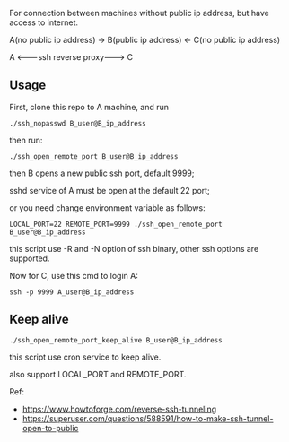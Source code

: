 For connection between machines without public ip address, but have access to internet.

A(no public ip address) -> B(public ip address) <- C(no public ip address)

A <---ssh reverse proxy---> C

## Usage
First, clone this repo to A machine, and run
```
./ssh_nopasswd B_user@B_ip_address
```
then run:
```
./ssh_open_remote_port B_user@B_ip_address
```
then B opens a new public ssh port, default 9999;

sshd service of A must be open at the default 22 port;

or you need change environment variable as follows:
```
LOCAL_PORT=22 REMOTE_PORT=9999 ./ssh_open_remote_port B_user@B_ip_address
```
this script use -R and -N option of ssh binary, other ssh options are supported.

Now for C, use this cmd to login A:
```
ssh -p 9999 A_user@B_ip_address
```

## Keep alive
```
./ssh_open_remote_port_keep_alive B_user@B_ip_address
```
this script use cron service to keep alive.

also support LOCAL_PORT and REMOTE_PORT.


Ref:
* https://www.howtoforge.com/reverse-ssh-tunneling
* https://superuser.com/questions/588591/how-to-make-ssh-tunnel-open-to-public
